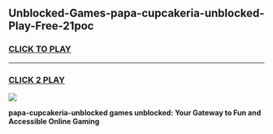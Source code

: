 
## Unblocked-Games-papa-cupcakeria-unblocked-Play-Free-21poc
<h3>
<a href="https://premium76.site?title=papa-cupcakeria-unblocked&ref=19M">CLICK TO PLAY</a></h3>
<hr>

<h3>
<a href="https://premium76.site?title=papa-cupcakeria-unblocked&ref=19M">CLICK 2 PLAY</a>
  
</h3>

<a href="https://premium76.site?title=papa-cupcakeria-unblocked&ref=19M"><img src="https://clearcache.store/games.png"></a>


**papa-cupcakeria-unblocked games unblocked: Your Gateway to Fun and Accessible Online Gaming**
